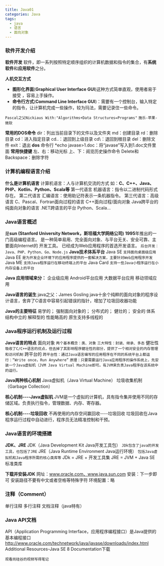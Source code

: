 ```yaml
---
title: Java01
categories: Java
tags: 
  - java
  - 语言
  - 面向对象
---
```


### 软件开发介绍

**软件开发**
软件，即一系列按照特定顺序组织的计算机数据和指令的集合，有**系统软件**和**应用软件**之分。
<!--more-->

**人机交互方式**

- **图形化界面**(**Graphical User Interface GUI**)这种方式简单直观，使用者易于接受 ，容易上手操作。
- **命令行方式**(**Command Line Interface GUI**)：需要有一个控制台，输入特定的指令，让计算机完成一些操作，较为玛法，需要记录住一些命令。

`Pascal之父Nickiaus With:"Algorithms+Data Structures=Programs"`
`施乐-苹果-微软`

**常用的DOS命令**
dir：列出当前目录下的文件以及文件夹
md：创建目录
rd：删除目录
cd：进入指定目录
cd..：退回到上级目录
cd\：退回到根目录
del：删除文件
exit：退出 **dos** 命令行
*echo   javase>1.doc：将“javase”写入到1.doc文件里面
**常用快捷键**
左、右：移动光标
上、下：阅览历史操作命令
Delete和Backspace：删除字符

### 计算机编程语言介绍

**什么是计算机语言**
计算机语言：人与计算机交流的方式
如：**C、C++、Java、PHP、Kotlin、Python、Scala等**
第一代语言
机器语言：指令以二进制代码形式存在。
第二代语言
汇编语言：使用助记符表示一条机器指令。
第三代语言：高级语言
C、Pascal、Fortran面向过程的语言
C++面向过程/面向对象
Java跨平台的纯面向对象的语言
.NET跨语言的平台
Python、Scala...

### Java语言概述

是**sun (Stanford University Network，斯坦福大学网络公司)** **1995**年推出的一门高级编程语言。
是一种简单易用、完全面向对象、与平台无关、安全可靠、主要面向Internet的 开发工具。
已经成为Web应用程序的首选开发语言。
`后台开发：Java、PHP、Python、Go、Node.js`
**Java技术体系平台**
Java SE
`支持面向桌面级应用`
Java EE
`是为开发企业环境下的应用程序提供的一套解决方案，主要针对Web应用程序开发`
Java ME
`支持Java程序运行在移动终端上的平台`
Java Card
`支持一些Java小程序运行在小内存设备上的平台`

**Java 应用领域来分：**
企业级应用
Android平台应用
大数据平台应用
移动领域应用

**Java语言的诞生**
java之父：James  Gosling
java十余个纯粹的面向对象的程序设计语言，舍弃了C语言中容易引起错误的指针，增加了垃圾回收器功能

**Java的主要特征**
易学的；
强制面向对象的；
分布式的；
健壮的；
安全的
体系结构中立的
解释型的
性能略高的
原生支持多线程的

### Java程序运行机制及运行过程

**Java语言的特点**
面向对象
`两个基本概念：类、对象`
`三大特性：封装、继承、多态`
健壮性
`吸收了C/C++语言的优点，但去掉了其影响程序健壮性的部分，提供了一个相对安全的内存管理和访问机制`
跨平台的
`跨平台性：通过Java语言编写的应用程序在不同的系统平台上都运行：“Write once，Run Anywhere”`
`原理：只要需要运行Java应用程序的操作系统上，先安装一个Java虚拟机（JVM Java Virtual Machine即可。有JVM来负责Java程序在该系统中的运行。`

**Java两种核心机制**
Java虚拟机（Java Virtual Machine）
垃圾收集机制（Garbage Collection）

**核心机制----Java虚拟机**
JVM是一个虚拟的计算机，具有指令集并使用不同的存储区域。负责执行指令，管理数据、内存、寄存器。

**核心机制----垃圾回收**
不再使用的内存空间赢回收----垃圾回收
垃圾回收在Java程序运行过程中自动进行，程序员无法精准控制和干预。

### Java语言的环境搭建

**JDK、JRE**
JDK（Java Development Kit		Java开发工具包）
`JDk包含了java的开发工具，也包括了JRE`
JRE（Java Runtime Environment		Java运行环境）
`包括Java虚拟机和Java程序所需的核心类库等`
JDk = JRE + 开发工具集
JRE = JVM + Java SE 标准类库

**下载并安装JDK**
网址：www.oracle.com、www.java.sun.com
安装：下一步即可
			安装路径不要有中文或者空格等特殊字符
环境配置：略

### 注释（Comment）

单行注释
多行注释
文档注释（java特有）

### Java API文档

API（Application Programming Interface，应用程序编程接口）是Java提供的基本编程接口
http://www.oracle.com/technetwork/java/javase/downloads/index.html
Additional Resources-Java SE 8 Documentation下载

`观看尚硅谷的视频写得笔记`